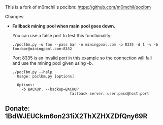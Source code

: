 This is a fork of m0mchil's poclbm: https://github.com/m0mchil/poclbm

Changes:

*   __Fallback mining pool when main pool goes down.__

    You can use a false port to test this functionality:
  
        ./poclbm.py -u foo --pass bar -o miningpool.com -p 8335 -d 1 -v -b foo:bar@miningpool.com:8332

    Port 8335 is an invalid port in this example so the connection will fail and use the mining pool given using -b.

        ./poclbm.py --help
          Usage: poclbm.py [options]

          Options:
            -b BACKUP, --backup=BACKUP
                                  fallback server: user:pass@host:port



Donate: 1BdWJEUCkm6on231iX2ThXZHXZDfQny69R
-
